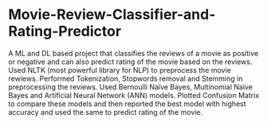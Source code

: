 # Movie-Review-Classifier-and-Rating-Predictor
A ML and DL based project that classifies the reviews of a movie as positive or negative and can also predict rating of the movie based on the reviews.
Used NLTK (most powerful library for NLP) to preprocess the movie rewiews.
Performed Tokenization, Stopwords removal and Stemming in preprocessing the reviews.
Used Bernoulli Naïve Bayes, Multinomial Naïve Bayes and Artificial Neural Network (ANN) models.
Plotted Confusion Matrix to compare these models and then reported the best model with highest accuracy and used the same to predict rating of the movie.
